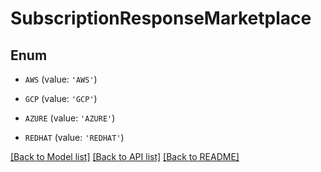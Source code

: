 # SubscriptionResponseMarketplace


## Enum

* `AWS` (value: `'AWS'`)

* `GCP` (value: `'GCP'`)

* `AZURE` (value: `'AZURE'`)

* `REDHAT` (value: `'REDHAT'`)

[[Back to Model list]](../README.md#documentation-for-models) [[Back to API list]](../README.md#documentation-for-api-endpoints) [[Back to README]](../README.md)


